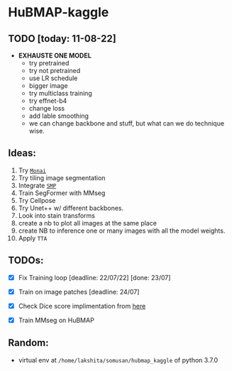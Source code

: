 # HuBMAP-kaggle

## TODO [today: 11-08-22]
- **EXHAUSTE ONE MODEL**
  - try pretrained
  - try not pretrained
  - use LR schedule
  - bigger image
  - try multiclass training
  - try effnet-b4
  - change loss
  - add lable smoothing
  - we can change backbone and stuff, but what can we do technique wise.

## Ideas:
1. Try [`Monai`](https://github.com/Project-MONAI/MONAI)
2. Try tiling image segmentation
3. Integrate [`SMP`](https://segmentation-modelspytorch.readthedocs.io/en/latest/)
4. Train SegFormer with MMseg
5. Try Cellpose
6. Try Unet++ w/ different backbones.
7. Look into stain transforms
8. create a nb to plot all images at the same place
9. create NB to inference one or many images with all the model weights.
10. Apply `TTA`


## TODOs:
- [X] Fix Training loop [deadline: 22/07/22] [done: 23/07]
- [x] Train on image patches [deadline: 24/07]
- [x] Check Dice score implimentation from [here](https://www.kaggle.com/code/p4rallax/hubmap-hpa-pytorch-baseline-w-tiles-stratifiedkf)
- [x] Train MMseg on HuBMAP


## Random:
- virtual env at `/home/lakshita/somusan/hubmap_kaggle` of python 3.7.0
